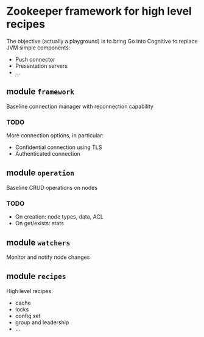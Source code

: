 # Zookeeper framework for high level recipes

The objective (actually a playground) is to bring Go into Cognitive to replace JVM simple components:

- Push connector
- Presentation servers
- ...

## module `framework`

Baseline connection manager with reconnection capability

### TODO

More connection options, in particular:

- Confidential connection using TLS
- Authenticated connection

## module `operation`

Baseline CRUD operations on nodes

### TODO

- On creation: node types, data, ACL
- On get/exists: stats

## module `watchers`

Monitor and notify node changes

## module `recipes`

High level recipes:

- cache
- locks
- config set
- group and leadership
- ...
